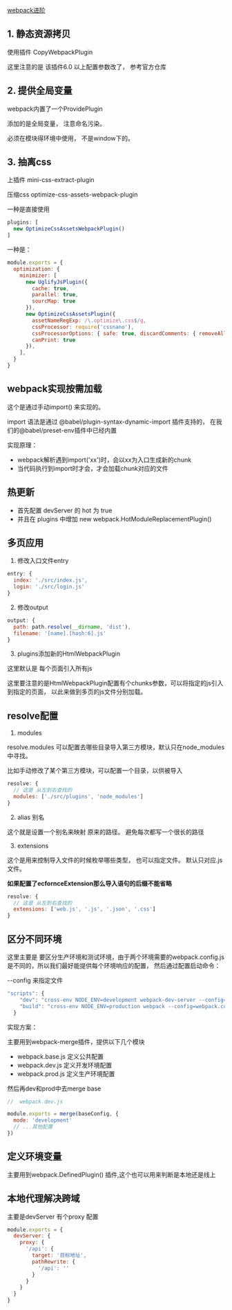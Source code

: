 [webpack进阶](https://juejin.im/post/5e6518946fb9a07c820fbaaf)

## 1. 静态资源拷贝

使用插件 CopyWebpackPlugin

这里注意的是 该插件6.0 以上配置参数改了， 参考官方仓库

## 2. 提供全局变量

webpack内置了一个ProvidePlugin  

添加的是全局变量， 注意命名污染。

必须在模块得环境中使用， 不是window下的。

## 3. 抽离css

上插件 mini-css-extract-plugin

压缩css optimize-css-assets-webpack-plugin

一种是直接使用

```javascript
plugins: [
  new OptimizeCssAssetsWebpackPlugin()
]
```

一种是：

```javascript
module.exports = {
  optimization: {
    minimizer: [
      new UglifyJsPlugin({
        cache: true,
        parallel: true,
        sourcMap: true
      }),
      new OptimizeCssAssetsPlugin({
        assetNameRegExp: /\.optimize\.css$/g,
        cssProcessor: require('cssnano'),
        cssProcessorOptions: { safe: true, discardComments: { removeAll: true } },
        canPrint: true
      }),
    ],
  }
}
```
## webpack实现按需加载

这个是通过手动import() 来实现的。

import 语法是通过 @babel/plugin-syntax-dynamic-import 插件支持的， 在我们的@babel/preset-env插件中已经内置

实现原理：

- webpack解析遇到import('xx')时，会以xx为入口生成新的chunk
- 当代码执行到import时才会，才会加载chunk对应的文件

## 热更新

- 首先配置 devServer 的 hot 为 true
- 并且在 plugins 中增加 new webpack.HotModuleReplacementPlugin()

## 多页应用

1. 修改入口文件entry
```javascript
entry: {
  index: './src/index.js',
  login: './src/login.js'
}
```

2. 修改output

```javascript
output: {
  path: path.resolve(__dirname, 'dist'),
  filename: '[name].[hash:6].js'
}
```
3. plugins添加新的HtmlWebpackPlugin

这里默认是 每个页面引入所有js

这里要注意的是HtmlWebpackPlugin配置有个chunks参数，可以将指定的js引入到指定的页面， 以此来做到多页的js文件分别加载。

## resolve配置

1. modules

resolve.modules 可以配置去哪些目录导入第三方模块，默认只在node_modules中寻找。

比如手动修改了某个第三方模块，可以配置一个目录，以供被导入

```javascript
resolve: {
  // 这是 从左到右查找的
  modules: ['./src/plugins', 'node_modules'] 
}
```

2. alias 别名

这个就是设置一个别名来映射 原来的路径。 避免每次都写一个很长的路径

3. extensions

这个是用来控制导入文件的时候枚举哪些类型， 也可以指定文件。 默认只对应.js 文件。

**如果配置了ecfornceExtension那么导入语句的后缀不能省略**

```javascript
resolve: {
  // 这是 从左到右查找的
  extensions: ['web.js', '.js', '.json', '.css'] 
}
```

## 区分不同环境

这里主要是 要区分生产环境和测试环境，由于两个环境需要的webpack.config.js 是不同的，所以我们最好能提供每个环境响应的配置， 然后通过配置启动命令：

--config 来指定文件

```javascript
"scripts": {
    "dev": "cross-env NODE_ENV=development webpack-dev-server --config=webpack.config.dev.js",
    "build": "cross-env NODE_ENV=production webpack --config=webpack.config.prod.js"
  }
```

实现方案： 

主要用到webpack-merge插件，提供以下几个模块
- webpack.base.js  定义公共配置
- webpack.dev.js  定义开发环境配置
- webpack.prod.js   定义生产环境配置

然后再dev和prod中去merge base

```javascript
//  webpack.dev.js

module.exports = merge(baseConfig, {
  mode: 'development'
  // ...其他配置
})
```

## 定义环境变量

主要用到webpack.DefinedPlugin() 插件,这个也可以用来判断是本地还是线上

## 本地代理解决跨域

主要是devServer 有个proxy 配置

```javascript
module.exports = {
  devServer: {
    proxy: {
      '/api': {
        target: '目标地址',
        pathRewrite: {
          '/api': ''
        }
      }
    }
  }
}
```


